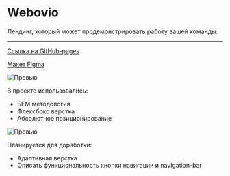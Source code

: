 # Webovio
Лендинг, который может продемонстрировать работу вашей команды. 
***

[Ссылка на GitHub-pages]()

[Макет Figma](https://www.figma.com/file/2rdy1qjBTl7D6BAC8S4qlf/)

![Превью](https://github.com/plushazavr/IMG/blob/e896a231006a2328c0012c8fa4a85f4bd0b83432/weboviojpg.jpg)

В проекте использовались: 
* БЕМ методология
* Флексбокс верстка
* Абсолютное позиционирование

![Превью](https://github.com/plushazavr/IMG/blob/bd6d9f561422d6e3f99f7861f599384a87f7f835/webovio1.jpg)

Планируется для доработки:
* Адаптивная верстка
* Описать функциональность кнопки навигации и navigation-bar
